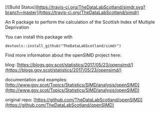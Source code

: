 [![Build Status](https://travis-ci.org/TheDataLabScotland/simdr.svg?branch=master](https://travis-ci.org/TheDataLabScotland/simdr)

An R package to perform the calculation of the Scottish Index of Multiple Deprivation

You can install this package with

    devtools::install_github("TheDataLabScotland/simdr")
    
Find more information about the openSIMD project here:

blog: [https://blogs.gov.scot/statistics/2017/05/23/opensimd/](https://blogs.gov.scot/statistics/2017/05/23/opensimd/)

documentation and examples: [http://www.gov.scot/Topics/Statistics/SIMD/analysis/openSIMD](http://www.gov.scot/Topics/Statistics/SIMD/analysis/openSIMD)

original repo: [https://github.com/TheDataLabScotland/openSIMD](https://github.com/TheDataLabScotland/openSIMD)
